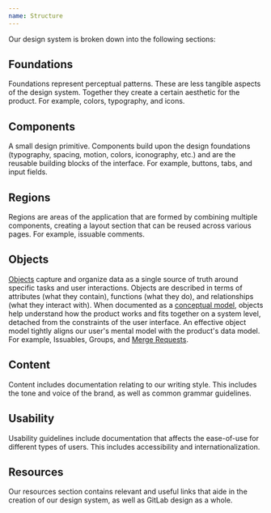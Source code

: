 ```yaml
---
name: Structure
---
```


Our design system is broken down into the following sections:

## Foundations

Foundations represent perceptual patterns. These are less tangible aspects of the design system. Together they create a certain aesthetic for the product. For example, colors, typography, and icons.

## Components

A small design primitive. Components build upon the design foundations (typography, spacing, motion, colors, iconography, etc.) and are the reusable building blocks of the interface. For example, buttons, tabs, and input fields.

## Regions

Regions are areas of the application that are formed by combining multiple components, creating a layout section that can be reused across various pages. For example, issuable comments.

## Objects

[Objects](/objects/overview) capture and organize data as a single source of truth around specific tasks and user interactions. Objects are described in terms of attributes (what they contain), functions (what they do), and relationships (what they interact with). When documented as a [conceptual model](/objects/overview#conceptual-model-diagrams), objects help understand how the product works and fits together on a system level, detached from the constraints of the user interface. An effective object model tightly aligns our user's mental model with the product's data model. For example, Issuables, Groups, and [Merge Requests](/objects/merge-request).

## Content

Content includes documentation relating to our writing style. This includes the tone and voice of the brand, as well as common grammar guidelines.

## Usability

Usability guidelines include documentation that affects the ease-of-use for different types of users. This includes accessibility and internationalization.

## Resources

Our resources section contains relevant and useful links that aide in the creation of our design system, as well as GitLab design as a whole.

